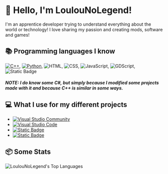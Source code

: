 
# 👋 Hello, I'm LoulouNoLegend!
I'm an apprentice developer trying to understand everything about the world or technology! I love sharing my passion and creating mods, software and games!

## 📚 Programming languages I know

<a href="https://cplusplus.com/"><img alt="C++" src="https://img.shields.io/badge/C%2B%2B-4183c4?logo=c%2B%2B&logoColor=white"></a>, <a href="https://www.python.org/downloads/"><img alt="Python" src="https://img.shields.io/badge/Python-14354C.svg?logo=python&logoColor=white"></a>, <img alt="HTML" src="https://img.shields.io/badge/HTML-E34F26.svg?logo=html5&logoColor=white">, <img alt="CSS" src="https://img.shields.io/badge/CSS-1572B6.svg?logo=css3&logoColor=white">, <img alt="JavaScript" src="https://img.shields.io/badge/JavaScript-F7DF1E.svg?logo=javascript&logoColor=white">, <img alt="GDScript" src="https://img.shields.io/badge/GDScript-%23458dc0?logo=godotengine&logoColor=white&link=https%3A%2F%2Fdocs.godotengine.org%2Fen%2Fstable%2Ftutorials%2Fscripting%2Fgdscript%2Findex.html">, <img alt="Static Badge" src="https://img.shields.io/badge/SQL-%23f29111?logo=mysql&logoColor=white">



##### *NOTE:* I do know some C#, but simply because I modified some projects made with it and because C++ is similar in some ways.


## 💻 What I use for my different projects

- <a href="https://visualstudio.microsoft.com/vs/community/"><img alt="Visual Studio Community" src="https://img.shields.io/badge/Visual%20Studio%20Community%202022-a175d9?logo=visual%20studio"></a>
- <a href="https://code.visualstudio.com/"><img alt="Visual Studio Code" src="https://img.shields.io/badge/Visual%20Studio%20Code-0078d7.svg?logo=visual-studio-code&logoColor=white"></a>
- <a href="https://www.unrealengine.com/en-US"><img alt="Static Badge" src="https://img.shields.io/badge/Unreal%20Engine-%23000000?logo=unrealengine"></a>
- <a href="https://godotengine.org/"><img alt="Static Badge" src="https://img.shields.io/badge/Godot%20Engine-white?logo=godotengine"></a>

## 📦 Some Stats

![LoulouNoLegend's Top Languages](https://github-readme-stats.vercel.app/api/top-langs/?username=LoulouNoLegend&theme=vue-dark&show_icons=true&hide_border=true&layout=compact)
